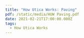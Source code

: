 ```yaml
---
title: "How Utica Works: Paving"
pdf: /static/media/HUW Paving.pdf
date: 2021-02-21T17:00:00.000Z
tags:
  - How Utica Works
---
```

